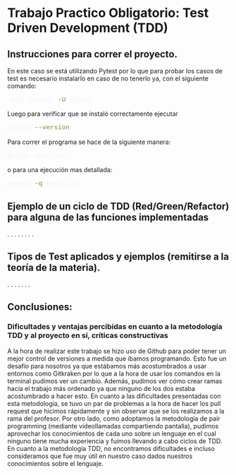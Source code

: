 # Trabajo Practico Obligatorio: Test Driven Development (TDD)
<style>
code {
  font-family: Consolas,"courier new";
  color: #f1f1f1;
  background-color: #000000;
  padding: 2px;
  font-size: 105%;
}
</style>


## Instrucciones para correr el proyecto.

En este caso se está utilizando Pytest por lo que para probar los casos de test
es necesario instalarlo en caso de no tenerlo ya, con el siguiente comando:

```bash
 pip install -U pytest
```

Luego para verificar que se instaló correctamente ejecutar

```bash
pytest --version
```

Para correr el programa se hace de la siguiente manera:

```bash
pytest test1.py
```
o para una ejecución mas detallada:
```bash
pytest -q test1.py 
```
 

## Ejemplo de un ciclo de TDD (Red/Green/Refactor) para alguna de las funciones implementadas
.
.
.
.
.
.
.
.
## Tipos de Test aplicados y ejemplos (remitirse a la teoría de la materia).
.
.
.
.
.
.
.

## Conclusiones:
### Dificultades y ventajas percibidas en cuanto a la metodología TDD y al proyecto en sí, críticas constructivas
A la hora de realizar este trabajo se hizo uso de Github para poder tener un mejor control de versiones a medida que íbamos programando. Esto fue un desafío para nosotros ya que estábamos más acostumbrados a usar entornos como Gitkraken por lo que a la hora de usar los comandos en la terminal pudimos ver un cambio. Además, pudimos ver cómo crear ramas hacía el trabajo más ordenado ya que ninguno de los dos estaba acostumbrado a hacer esto. En cuanto a las dificultades presentadas con esta metodología, se tuvo un par de problemas a la hora de hacer los pull request que hicimos rápidamente y sin observar que se los realizamos a la rama del profesor.
Por otro lado, como adoptamos la metodología de pair programming (mediante videollamadas compartiendo pantalla), pudimos aprovechar los conocimientos de cada uno sobre un lenguaje en el cual ninguno tiene mucha experiencia y fuimos llevando a cabo ciclos de TDD.  En cuanto a la metodología TDD, no encontramos dificultades e incluso consideramos que fue muy útil en nuestro caso dados nuestros conocimientos sobre el lenguaje.
